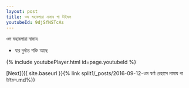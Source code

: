 ```yaml
---
layout: post
title: ওম মহাবলায়া নামায গা টাইমস
youtubeId: 9djSfNSTcAs
---
```

 
 
 ওম মহাবলায়া নামায  
 
 -  যার দুর্দান্ত শক্তি আছে 
 
  
 
  
 
 
 
 
 
 


{% include youtubePlayer.html id=page.youtubeId %}
 
[Next]({{ site.baseurl }}{% link  split1/_posts/2016-09-12-ওম স্বর্ণা রেহাসে নামায গা টাইমস.md%})
 
